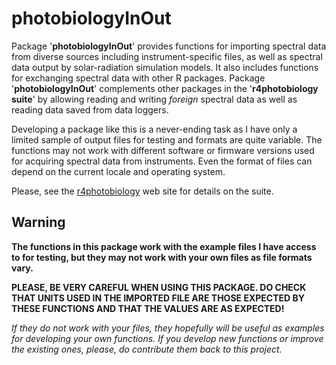 # photobiologyInOut #

Package '**photobiologyInOut**' provides functions for importing spectral data from diverse sources including instrument-specific files, as well as spectral data output by solar-radiation simulation models. It also includes functions for exchanging spectral data with other R packages. Package '**photobiologyInOut**' complements other packages in the '**r4photobiology suite**' by allowing reading and writing _foreign_ spectral data as well as reading data saved from data loggers.

Developing a package like this is a never-ending task as I have only a limited sample of output files for testing and formats are quite variable. The functions may not work with different software or firmware versions used for acquiring spectral data from instruments. Even the format of files can depend on the current locale and operating system.

Please, see the [r4photobiology](http://www.r4photobiology.info) web site for details on the suite.

## Warning ##

**The functions in this package work with the example files I have access to for testing, but they may not work with your own files as file formats vary.**

**PLEASE, BE VERY CAREFUL WHEN USING THIS PACKAGE. DO CHECK THAT UNITS USED IN THE IMPORTED FILE ARE THOSE EXPECTED BY THESE FUNCTIONS AND THAT THE VALUES ARE AS EXPECTED!**

_If they do not work with your files, they hopefully will be useful as examples for developing your own functions. If you develop new functions or improve the existing ones, please, do contribute them back to this project._
